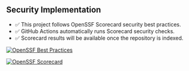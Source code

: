 ## Security Implementation

- ✅ This project follows OpenSSF Scorecard security best practices.
- ✅ GitHub Actions automatically runs Scorecard security checks.
- ✅ Scorecard results will be available once the repository is indexed.

[![OpenSSF Best Practices](https://www.bestpractices.dev/projects/10267/badge)](https://www.bestpractices.dev/projects/10267)

[![OpenSSF Scorecard](https://api.securityscorecards.dev/projects/nixguin/password-generator/badge)](https://securityscorecards.dev/viewer/?uri=github.com/nixguin/password-generator)


